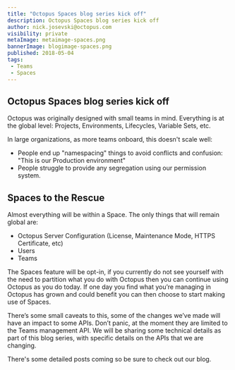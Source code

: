 ```yaml
---
title: "Octopus Spaces blog series kick off"
description: Octopus Spaces blog series kick off
author: nick.josevski@octopus.com
visibility: private
metaImage: metaimage-spaces.png
bannerImage: blogimage-spaces.png
published: 2018-05-04
tags:
 - Teams
 - Spaces
---
```



## Octopus Spaces blog series kick off

Octopus was originally designed with small teams in mind. Everything is at the global level: Projects, Environments, Lifecycles, Variable Sets, etc.

In large organizations, as more teams onboard, this doesn't scale well:

 - People end up "namespacing" things to avoid conflicts and confusion: "This is our Production environment"
 - People struggle to provide any segregation using our permission system.

## Spaces to the Rescue

Almost everything will be within a Space. The only things that will remain global are:

 - Octopus Server Configuration (License, Maintenance Mode, HTTPS Certificate, etc)
 - Users
 - Teams


The Spaces feature will be opt-in, if you currently do not see yourself with the need to partition what you do with Octopus then you can continue using Octopus as you do today. If one day you find what you’re managing in Octopus has grown and could benefit you can then choose to start making use of Spaces.

There’s some small caveats to this, some of the changes we’ve made will have an impact to some APIs. Don’t panic, at the moment they are limited to the Teams management API.  We will be sharing some technical details as part of this blog series, with specific details on the APIs that we are changing. 

There's some detailed posts coming so be sure to check out our blog.  
